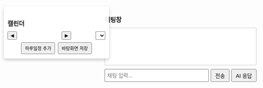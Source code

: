 
<!DOCTYPE html>
<html lang="ko">
<head>
  <meta charset="UTF-8" />
  <meta name="viewport" content="width=device-width, initial-scale=1.0"/>
  <title>3D 캐릭터 HUD, 달력 & 말풍선 채팅 (고해상도 느낌)</title>
  <style>
    /* CSS Reset 및 기본 스타일 */
    * { margin: 0; padding: 0; box-sizing: border-box; }
    html, body { height: 100%; font-family: Arial, sans-serif; overflow: hidden; }
    
    /* 오른쪽 HUD: 채팅창 */
    #right-hud {
      position: fixed;
      top: 150px;
      right: 10px;
      width: 300px;
      padding: 10px;
      background: rgba(255,255,255,0.8);
      border-radius: 5px;
      box-shadow: 0 4px 8px rgba(0,0,0,0.2);
      z-index: 20;
    }
    /* 채팅 로그 */
    #chat-log {
      height: 100px;
      overflow-y: scroll;
      border: 1px solid #ccc;
      padding: 5px;
      margin-top: 10px;
      border-radius: 3px;
      background: #fff;
    }
    /* 채팅 입력 영역 */
    #chat-input-area {
      display: flex;
      margin-top: 10px;
    }
    #chat-input {
      flex: 1;
      padding: 5px;
      font-size: 14px;
    }
    #send-chat-button, #ai-chat-button {
      padding: 5px 10px;
      font-size: 14px;
      margin-left: 5px;
      cursor: pointer;
    }
    
    /* 왼쪽 HUD: 달력 UI – 상단 위치 50px, 너비 280px, 고해상도 느낌으로 그림자 추가 */
    #left-hud {
      position: fixed;
      top: 50px;
      left: 10px;
      width: 280px;
      padding: 10px;
      background: rgba(255,255,255,0.9);
      border-radius: 5px;
      box-shadow: 0 4px 8px rgba(0,0,0,0.2);
      z-index: 20;
      max-height: 90vh;
      overflow-y: auto;
    }
    #left-hud h3 {
      margin-bottom: 5px;
    }
    
    /* 달력 UI 내부 스타일 */
    #calendar-container { margin-top: 10px; }
    #calendar-header {
      display: flex;
      align-items: center;
      justify-content: space-between;
      margin-bottom: 5px;
    }
    #calendar-header button { padding: 2px 6px; font-size: 12px; cursor: pointer; }
    #month-year-label { font-weight: bold; font-size: 14px; }
    #year-select { font-size: 12px; padding: 2px; margin-left: 5px; }
    
    /* 달력 액션 버튼 영역 */
    #calendar-actions {
      margin-top: 5px;
      text-align: center;
    }
    #calendar-actions button {
      margin: 2px;
      padding: 5px 8px;
      font-size: 12px;
      cursor: pointer;
    }
    
    /* 달력 그리드: 고해상도 느낌 + 세로 크기 축소 */
    #calendar-grid {
      display: grid;
      grid-template-columns: repeat(7, 1fr);
      gap: 2px;
    }
    #calendar-grid div {
      background: #fff;
      border: 1px solid #ccc;
      border-radius: 4px;
      min-height: 25px;  /* 세로 크기 대폭 축소 (20~25px) */
      font-size: 10px;   /* 폰트도 작게 */
      padding: 2px;
      position: relative;
      cursor: pointer;
    }
    #calendar-grid div:hover {
      background: #e9e9e9;
    }
    .day-number {
      position: absolute;
      top: 2px;
      left: 2px;
      font-weight: bold;
      font-size: 10px;
    }
    .event {
      margin-top: 14px;
      font-size: 8px;
      color: #333;
      overflow: hidden;
      text-overflow: ellipsis;
      white-space: nowrap;
    }
    
    /* 3D 캔버스 (전체 화면 고정) */
    #canvas {
      position: fixed;
      top: 0;
      left: 0;
      width: 100%;
      height: 100%;
      z-index: 1;
      display: block;
    }
    /* 말풍선 스타일 */
    #speech-bubble {
      position: fixed;
      background: white;
      padding: 5px 10px;
      border-radius: 10px;
      font-size: 12px;
      display: none;
      z-index: 30;
      white-space: pre-line;
      pointer-events: none;
      box-shadow: 0 2px 5px rgba(0,0,0,0.2);
    }
    /* 미디어 쿼리 (작은 화면 대응) */
    @media (max-width: 480px) {
      #right-hud, #left-hud {
        width: 90%;
        left: 5%;
        right: 5%;
      }
    }
  </style>
  
  <!-- Three.js 라이브러리 -->
  <script src="https://cdnjs.cloudflare.com/ajax/libs/three.js/r134/three.min.js"></script>
  <script>
    /* ====================================
       채팅 관련 함수
    ==================================== */
    function appendToChatLog(message) {
      const chatLog = document.getElementById("chat-log");
      chatLog.innerHTML += "<div>" + message + "</div>";
      chatLog.scrollTop = chatLog.scrollHeight;
    }
    
    let danceInterval = null;
    async function sendChat() {
      const inputEl = document.getElementById("chat-input");
      const input = inputEl.value.trim();
      let response = "";
      if (!input) return;
      const lowerInput = input.toLowerCase();
      if (lowerInput.includes("안녕")) {
        response = "안녕하세요, 주인님! 오늘 기분은 어떠세요?";
        characterGroup.children[7].rotation.z = Math.PI / 4;
        setTimeout(() => { characterGroup.children[7].rotation.z = 0; }, 1000);
      } else if (lowerInput.includes("캐릭터 넌 누구야")) {
        response = "저는 당신의 개인 비서에요.";
      } else if (lowerInput.includes("일정")) {
        response = "캘린더는 왼쪽에서 확인하세요.";
      } else if (lowerInput.includes("날씨") && (lowerInput.includes("알려") || lowerInput.includes("어때"))) {
        response = "현재 날씨는 맑음입니다.";
      } else if (lowerInput.includes("캐릭터 춤춰줘")) {
        response = "춤출게요!";
        if (danceInterval) clearInterval(danceInterval);
        danceInterval = setInterval(() => {
          characterGroup.children[7].rotation.z = Math.sin(Date.now() * 0.01) * Math.PI / 4;
          head.rotation.y = Math.sin(Date.now() * 0.01) * Math.PI / 8;
        }, 50);
        setTimeout(() => {
          clearInterval(danceInterval);
          characterGroup.children[7].rotation.z = 0;
          head.rotation.y = 0;
        }, 3000);
      } else {
        response = "죄송해요, 잘 이해하지 못했어요. 다시 한 번 말씀해주시겠어요?";
      }
      appendToChatLog("사용자: " + input);
      appendToChatLog("캐릭터: " + response);
      showSpeechBubbleInChunks(response);
      inputEl.value = "";
    }
    
    // AI 응답 버튼 (구글 AI API 시뮬레이션)
    async function sendAIChat() {
      const inputEl = document.getElementById("chat-input");
      const input = inputEl.value.trim();
      if (!input) return;
      appendToChatLog("사용자: " + input);
      appendToChatLog("AI: (처리 중...)");
      const aiResponse = await getAIResponse(input);
      appendToChatLog("AI: " + aiResponse);
      inputEl.value = "";
    }
    function getAIResponse(input) {
      return new Promise(resolve => {
        setTimeout(() => {
          resolve("이건 AI가 처리한 답변입니다. (입력: " + input + ")");
        }, 1000);
      });
    }
    
    document.getElementById("chat-input").addEventListener("keydown", function(e) {
      if (e.key === "Enter") sendChat();
    });
    
    function showSpeechBubbleInChunks(text, chunkSize = 15, delay = 3000) {
      const bubble = document.getElementById("speech-bubble");
      const chunks = [];
      for (let i = 0; i < text.length; i += chunkSize) {
        chunks.push(text.slice(i, i + chunkSize));
      }
      let index = 0;
      function showNextChunk() {
        if (index < chunks.length) {
          bubble.textContent = chunks[index];
          bubble.style.display = "block";
          index++;
          setTimeout(showNextChunk, delay);
        } else {
          setTimeout(() => { bubble.style.display = "none"; }, 3000);
        }
      }
      showNextChunk();
    }
    
    // 윈도우 리사이즈 이벤트: 3D 캔버스 업데이트
    window.addEventListener("resize", function(){
      camera.aspect = window.innerWidth / window.innerHeight;
      camera.updateProjectionMatrix();
      renderer.setSize(window.innerWidth, window.innerHeight);
    });
  </script>
</head>
<body>
  <!-- 오른쪽 HUD: 채팅 UI -->
  <div id="right-hud">
    <h3>채팅창</h3>
    <div id="chat-log"></div>
    <div id="chat-input-area">
      <input type="text" id="chat-input" placeholder="채팅 입력..." />
      <button id="send-chat-button" onclick="sendChat()">전송</button>
      <button id="ai-chat-button" onclick="sendAIChat()">AI 응답</button>
    </div>
  </div>
  
  <!-- 왼쪽 HUD: 달력 UI -->
  <div id="left-hud">
    <h3>캘린더</h3>
    <div id="calendar-container">
      <div id="calendar-header">
        <button id="prev-month">◀</button>
        <span id="month-year-label"></span>
        <button id="next-month">▶</button>
        <select id="year-select"></select>
      </div>
      <div id="calendar-actions">
        <button id="add-day-event">하루일정 추가</button>
        <button id="save-calendar">바탕화면 저장</button>
      </div>
      <div id="calendar-grid"></div>
    </div>
  </div>
  
  <!-- 말풍선 (3D 캐릭터 말풍선) -->
  <div id="speech-bubble"></div>
  
  <!-- 3D 캔버스 -->
  <canvas id="canvas"></canvas>
  
  <script>
    /* ====================================
       Three.js 3D 씬 설정 (캐릭터, 배경, 날씨 효과 등)
    ==================================== */
    let currentWeather = "";
    const scene = new THREE.Scene();
    const camera = new THREE.PerspectiveCamera(75, window.innerWidth/window.innerHeight, 0.1, 1000);
    const renderer = new THREE.WebGLRenderer({ canvas: document.getElementById("canvas"), alpha: true });
    renderer.setSize(window.innerWidth, window.innerHeight);
    camera.position.set(5, 5, 10);
    camera.lookAt(0, 0, 0);
    
    const directionalLight = new THREE.DirectionalLight(0xffffff, 1);
    directionalLight.position.set(5, 10, 7).normalize();
    scene.add(directionalLight);
    scene.add(new THREE.AmbientLight(0x333333));
    
    // 태양 객체
    const sunMaterial = new THREE.MeshStandardMaterial({ color: 0xffcc00, emissive: 0xff9900, transparent: true, opacity: 0 });
    const sun = new THREE.Mesh(new THREE.SphereGeometry(1.5, 64, 64), sunMaterial);
    scene.add(sun);
    
    // 달 객체
    const moonMaterial = new THREE.MeshStandardMaterial({ color: 0xcccccc, emissive: 0x222222, transparent: true, opacity: 1 });
    const moon = new THREE.Mesh(new THREE.SphereGeometry(1.2, 64, 64), moonMaterial);
    scene.add(moon);
    
    // 별, 반딧불 생성
    const stars = [], fireflies = [];
    for (let i = 0; i < 100; i++) {
      const star = new THREE.Mesh(new THREE.SphereGeometry(0.03, 8, 8), new THREE.MeshBasicMaterial({ color: 0xffffff }));
      star.position.set((Math.random()-0.5)*50, (Math.random()-0.5)*30, -10);
      scene.add(star);
      stars.push(star);
    }
    for (let i = 0; i < 30; i++) {
      const firefly = new THREE.Mesh(new THREE.SphereGeometry(0.05, 8, 8), new THREE.MeshBasicMaterial({ color: 0xffff99 }));
      firefly.position.set((Math.random()-0.5)*20, (Math.random()-0.5)*10, -5);
      scene.add(firefly);
      fireflies.push(firefly);
    }
    
    // 고해상도 콩크리트 바닥 (Y = -2)
    const floorGeometry = new THREE.PlaneGeometry(200, 200, 128, 128);
    const floorMaterial = new THREE.MeshStandardMaterial({ color: 0x808080, roughness: 1, metalness: 0 });
    const floor = new THREE.Mesh(floorGeometry, floorMaterial);
    floor.rotation.x = -Math.PI/2;
    floor.position.y = -2;
    scene.add(floor);
    
    // 배경 그룹 (빌딩, 집, 가로등)
    const backgroundGroup = new THREE.Group();
    scene.add(backgroundGroup);
    function createBuilding(width, height, depth, color) {
      const geometry = new THREE.BoxGeometry(width, height, depth);
      const material = new THREE.MeshStandardMaterial({ color: color, roughness: 0.7, metalness: 0.1 });
      return new THREE.Mesh(geometry, material);
    }
    function createHouse(width, height, depth, baseColor, roofColor) {
      const houseGroup = new THREE.Group();
      const base = new THREE.Mesh(new THREE.BoxGeometry(width, height, depth),
                                  new THREE.MeshStandardMaterial({ color: baseColor, roughness: 0.8 }));
      base.position.y = -2 + height/2;
      houseGroup.add(base);
      const roof = new THREE.Mesh(new THREE.ConeGeometry(width * 0.8, height * 0.6, 4),
                                  new THREE.MeshStandardMaterial({ color: roofColor, roughness: 0.8 }));
      roof.position.y = -2 + height + (height * 0.6)/2;
      roof.rotation.y = Math.PI/4;
      houseGroup.add(roof);
      return houseGroup;
    }
    // 빌딩 배치 (5열×2행)
    for (let i = 0; i < 10; i++) {
      const width = Math.random() * 2 + 2;
      const height = Math.random() * 10 + 10;
      const depth = Math.random() * 2 + 2;
      const building = createBuilding(width, height, depth, 0x555555);
      const col = i % 5;
      const row = Math.floor(i / 5);
      const x = -20 + col * 10;
      const z = -15 - row * 10;
      building.position.set(x, -2 + height/2, z);
      backgroundGroup.add(building);
    }
    // 집 배치 (1행, 캐릭터 뒤쪽, Z = -5)
    for (let i = 0; i < 5; i++) {
      const width = Math.random() * 2 + 3;
      const height = Math.random() * 2 + 3;
      const depth = Math.random() * 2 + 3;
      const house = createHouse(width, height, depth, 0xa0522d, 0x8b0000);
      const x = -10 + i * 10;
      const z = -5;
      house.position.set(x, 0, z);
      backgroundGroup.add(house);
    }
    // 단일 가로등
    function createStreetlight() {
      const lightGroup = new THREE.Group();
      const pole = new THREE.Mesh(new THREE.CylinderGeometry(0.1, 0.1, 4, 8),
                                    new THREE.MeshBasicMaterial({ color: 0x333333 }));
      pole.position.y = 2;
      lightGroup.add(pole);
      const lamp = new THREE.Mesh(new THREE.SphereGeometry(0.2, 8, 8),
                                    new THREE.MeshBasicMaterial({ color: 0xffcc00 }));
      lamp.position.y = 4.2;
      lightGroup.add(lamp);
      const lampLight = new THREE.PointLight(0xffcc00, 1, 10);
      lampLight.position.set(0, 4.2, 0);
      lightGroup.add(lampLight);
      return lightGroup;
    }
    const characterStreetlight = createStreetlight();
    characterStreetlight.position.set(1, -2, 0);
    scene.add(characterStreetlight);
    
    // 날씨 효과 – 비
    let rainGroup = new THREE.Group();
    scene.add(rainGroup);
    function initRain() {
      const rainCount = 1000;
      const rainGeometry = new THREE.BufferGeometry();
      const positions = new Float32Array(rainCount * 3);
      for (let i = 0; i < rainCount; i++) {
        positions[i * 3] = Math.random() * 100 - 50;
        positions[i * 3 + 1] = Math.random() * 50;
        positions[i * 3 + 2] = Math.random() * 100 - 50;
      }
      rainGeometry.setAttribute("position", new THREE.BufferAttribute(positions, 3));
      const rainMaterial = new THREE.PointsMaterial({ color: 0xaaaaee, size: 0.1, transparent: true, opacity: 0.6 });
      const rainParticles = new THREE.Points(rainGeometry, rainMaterial);
      rainGroup.add(rainParticles);
    }
    initRain();
    rainGroup.visible = false;
    
    // 날씨 효과 – 구름
    let houseCloudGroup = new THREE.Group();
    function createHouseCloud() {
      const cloud = new THREE.Group();
      const cloudMat = new THREE.MeshLambertMaterial({ color: 0xffffff, transparent: true, opacity: 0.9 });
      const sphere1 = new THREE.Mesh(new THREE.SphereGeometry(2, 32, 32), cloudMat);
      sphere1.position.set(0, 0, 0);
      const sphere2 = new THREE.Mesh(new THREE.SphereGeometry(1.8, 32, 32), cloudMat);
      sphere2.position.set(2.2, 0.7, 0);
      const sphere3 = new THREE.Mesh(new THREE.SphereGeometry(2.1, 32, 32), cloudMat);
      sphere3.position.set(-2.2, 0.5, 0);
      cloud.add(sphere1, sphere2, sphere3);
      return cloud;
    }
    const singleCloud = createHouseCloud();
    houseCloudGroup.add(singleCloud);
    houseCloudGroup.position.set(0, 5, -10);
    scene.add(houseCloudGroup);
    function updateHouseClouds() {
      singleCloud.position.x += 0.02;
      if (singleCloud.position.x > 5) { singleCloud.position.x = -5; }
    }
    
    // 날씨 효과 – 번개
    let lightningLight = new THREE.PointLight(0xffffff, 0, 500);
    lightningLight.position.set(0, 50, 0);
    scene.add(lightningLight);
    function updateWeatherEffects() {
      if (currentWeather.indexOf("비") !== -1 || currentWeather.indexOf("소나기") !== -1) {
        rainGroup.visible = true;
      } else { rainGroup.visible = false; }
      if (currentWeather.indexOf("구름") !== -1) {
        houseCloudGroup.visible = true;
      } else { houseCloudGroup.visible = false; }
    }
    
    // 캐릭터 생성
    const characterGroup = new THREE.Group();
    const charBody = new THREE.Mesh(new THREE.BoxGeometry(1, 1.5, 0.5), new THREE.MeshStandardMaterial({ color: 0x00cc66 }));
    const head = new THREE.Mesh(new THREE.SphereGeometry(0.5, 32, 32), new THREE.MeshStandardMaterial({ color: 0xffcc66 }));
    head.position.y = 1.2;
    const eyeMat = new THREE.MeshBasicMaterial({ color: 0x000000 });
    const leftEye = new THREE.Mesh(new THREE.SphereGeometry(0.07, 16, 16), eyeMat);
    const rightEye = new THREE.Mesh(new THREE.SphereGeometry(0.07, 16, 16), eyeMat);
    leftEye.position.set(-0.2, 1.3, 0.45);
    rightEye.position.set(0.2, 1.3, 0.45);
    const mouth = new THREE.Mesh(new THREE.BoxGeometry(0.2, 0.05, 0.05), new THREE.MeshStandardMaterial({ color: 0xff3366 }));
    mouth.position.set(0, 1.1, 0.51);
    const leftBrow = new THREE.Mesh(new THREE.BoxGeometry(0.3, 0.05, 0.05), eyeMat);
    const rightBrow = new THREE.Mesh(new THREE.BoxGeometry(0.3, 0.05, 0.05), eyeMat);
    leftBrow.position.set(-0.2, 1.45, 0.45);
    rightBrow.position.set(0.2, 1.45, 0.45);
    const leftArm = new THREE.Mesh(new THREE.BoxGeometry(0.2, 1, 0.2), charBody.material);
    const rightArm = new THREE.Mesh(new THREE.BoxGeometry(0.2, 1, 0.2), charBody.material);
    leftArm.position.set(-0.7, 0.4, 0);
    rightArm.position.set(0.7, 0.4, 0);
    const legMat = new THREE.MeshStandardMaterial({ color: 0x3366cc });
    const leftLeg = new THREE.Mesh(new THREE.BoxGeometry(0.3, 1, 0.3), legMat);
    const rightLeg = new THREE.Mesh(new THREE.BoxGeometry(0.3, 1, 0.3), legMat);
    leftLeg.position.set(-0.35, -1, 0);
    rightLeg.position.set(0.35, -1, 0);
    characterGroup.add(charBody, head, leftEye, rightEye, mouth, leftBrow, rightBrow, leftArm, rightArm, leftLeg, rightLeg);
    characterGroup.position.y = -1;
    scene.add(characterGroup);
    const characterLight = new THREE.PointLight(0xffee88, 1, 15);
    scene.add(characterLight);
    
    /* ====================================
       애니메이션 루프 (3D 씬 업데이트)
    ==================================== */
    function animate() {
      requestAnimationFrame(animate);
      
      const now = new Date();
      const headWorldPos = new THREE.Vector3();
      head.getWorldPosition(headWorldPos);
      const orbitCenter = headWorldPos.clone().add(new THREE.Vector3(0, 2, 0));
      const totalMin = now.getHours() * 60 + now.getMinutes();
      const angle = (totalMin / 1440) * Math.PI * 2;
      const radius = 3;
      const sunPos = new THREE.Vector3(
        orbitCenter.x + Math.cos(angle) * radius,
        orbitCenter.y + Math.sin(angle) * radius,
        orbitCenter.z
      );
      sun.position.copy(sunPos);
      
      const moonAngle = angle + Math.PI;
      const moonPos = new THREE.Vector3(
        orbitCenter.x + Math.cos(moonAngle) * radius,
        orbitCenter.y + Math.sin(moonAngle) * radius,
        orbitCenter.z
      );
      moon.position.copy(moonPos);
      
      const t = now.getHours() + now.getMinutes() / 60;
      let sunOpacity = 0, moonOpacity = 0;
      if (t < 6) {
        sunOpacity = 0; moonOpacity = 1;
      } else if (t < 7) {
        let factor = (t - 6);
        sunOpacity = factor; moonOpacity = 1 - factor;
      } else if (t < 17) {
        sunOpacity = 1; moonOpacity = 0;
      } else if (t < 18) {
        let factor = (t - 17);
        sunOpacity = 1 - factor; moonOpacity = factor;
      } else {
        sunOpacity = 0; moonOpacity = 1;
      }
      sun.material.opacity = sunOpacity;
      moon.material.opacity = moonOpacity;
      
      const isDay = (t >= 7 && t < 17);
      scene.background = new THREE.Color(isDay ? 0x87CEEB : 0x000033);
      stars.forEach(s => s.visible = !isDay);
      fireflies.forEach(f => f.visible = !isDay);
      
      characterStreetlight.traverse(child => {
        if (child instanceof THREE.PointLight) { child.intensity = isDay ? 0 : 1; }
      });
      characterLight.position.copy(characterGroup.position).add(new THREE.Vector3(0, 5, 0));
      characterLight.intensity = isDay ? 0 : 1;
      characterGroup.position.y = -1;
      characterGroup.rotation.x = 0;
      
      if (rainGroup.visible) {
        const rainPoints = rainGroup.children[0];
        const positions = rainPoints.geometry.attributes.position.array;
        for (let i = 0; i < positions.length; i += 3) {
          positions[i + 1] -= 0.5;
          if (positions[i + 1] < 0) {
            positions[i + 1] = Math.random() * 50 + 20;
          }
        }
        rainPoints.geometry.attributes.position.needsUpdate = true;
      }
      
      if (currentWeather.indexOf("번개") !== -1 || currentWeather.indexOf("뇌우") !== -1) {
        if (Math.random() < 0.001) {
          lightningLight.intensity = 5;
          setTimeout(() => { lightningLight.intensity = 0; }, 100);
        }
      }
      updateHouseClouds();
      characterStreetlight.position.set(characterGroup.position.x + 1, -2, characterGroup.position.z);
      updateBubblePosition();
      
      renderer.render(scene, camera);
    }
    animate();
    
    /* ====================================
       달력 UI 관련 함수 및 추가 기능
    ==================================== */
    let currentYear, currentMonth;
    function initCalendar() {
      const now = new Date();
      currentYear = now.getFullYear();
      currentMonth = now.getMonth();
      populateYearSelect();
      renderCalendar(currentYear, currentMonth);
      document.getElementById("prev-month").addEventListener("click", () => {
        currentMonth--;
        if (currentMonth < 0) { currentMonth = 11; currentYear--; }
        renderCalendar(currentYear, currentMonth);
      });
      document.getElementById("next-month").addEventListener("click", () => {
        currentMonth++;
        if (currentMonth > 11) { currentMonth = 0; currentYear++; }
        renderCalendar(currentYear, currentMonth);
      });
      document.getElementById("year-select").addEventListener("change", (e) => {
        currentYear = parseInt(e.target.value);
        renderCalendar(currentYear, currentMonth);
      });
      
      // 하루일정 추가 버튼
      document.getElementById("add-day-event").addEventListener("click", () => {
        const dayStr = prompt("하루일정을 추가할 날짜(일)를 입력하세요 (예: 15):");
        const eventText = prompt("일정 내용을 입력하세요:");
        if(dayStr && eventText) {
          const dayNum = parseInt(dayStr);
          const eventDiv = document.getElementById(`event-${currentYear}-${currentMonth+1}-${dayNum}`);
          if(eventDiv) {
            if(eventDiv.textContent) {
              eventDiv.textContent += "; " + eventText;
            } else {
              eventDiv.textContent = eventText;
            }
          } else {
            alert("해당 날짜의 셀이 없습니다. 현재 달에 있는 날짜를 입력해주세요.");
          }
        }
      });
      
      // 바탕화면 저장 버튼 (현재 달력 이벤트들을 JSON 파일로 다운로드)
      document.getElementById("save-calendar").addEventListener("click", () => {
        const daysInMonth = new Date(currentYear, currentMonth+1, 0).getDate();
        const calendarData = {};
        for(let d = 1; d <= daysInMonth; d++){
          const eventDiv = document.getElementById(`event-${currentYear}-${currentMonth+1}-${d}`);
          if(eventDiv && eventDiv.textContent.trim() !== ""){
            calendarData[`${currentYear}-${currentMonth+1}-${d}`] = eventDiv.textContent;
          }
        }
        const dataStr = "data:text/json;charset=utf-8," + encodeURIComponent(JSON.stringify(calendarData, null, 2));
        const dlAnchorElem = document.createElement("a");
        dlAnchorElem.setAttribute("href", dataStr);
        dlAnchorElem.setAttribute("download", "calendar_events.json");
        dlAnchorElem.style.display = "none";
        document.body.appendChild(dlAnchorElem);
        dlAnchorElem.click();
        document.body.removeChild(dlAnchorElem);
      });
    }
    function populateYearSelect() {
      const yearSelect = document.getElementById("year-select");
      yearSelect.innerHTML = "";
      for(let y = 2020; y <= 2070; y++){
        const option = document.createElement("option");
        option.value = y;
        option.textContent = y;
        if(y === currentYear) option.selected = true;
        yearSelect.appendChild(option);
      }
    }
    function renderCalendar(year, month) {
      const monthNames = ["1월","2월","3월","4월","5월","6월","7월","8월","9월","10월","11월","12월"];
      document.getElementById("month-year-label").textContent = `${year}년 ${monthNames[month]}`;
      const grid = document.getElementById("calendar-grid");
      grid.innerHTML = "";
      const daysOfWeek = ["일","월","화","수","목","금","토"];
      daysOfWeek.forEach((day) => {
        const th = document.createElement("div");
        th.style.fontWeight = "bold";
        th.style.textAlign = "center";
        th.textContent = day;
        grid.appendChild(th);
      });
      const firstDay = new Date(year, month, 1).getDay();
      const daysInMonth = new Date(year, month+1, 0).getDate();
      for(let i = 0; i < firstDay; i++){
        grid.appendChild(document.createElement("div"));
      }
      for(let d = 1; d <= daysInMonth; d++){
        const cell = document.createElement("div");
        cell.innerHTML = `<div class="day-number">${d}</div>
                          <div class="event" id="event-${year}-${month+1}-${d}"></div>`;
        cell.addEventListener("click", () => {
          const eventText = prompt(`${year}-${month+1}-${d} 일정 입력:`);
          if(eventText) {
            const eventDiv = document.getElementById(`event-${year}-${month+1}-${d}`);
            if(eventDiv.textContent) {
              eventDiv.textContent += "; " + eventText;
            } else {
              eventDiv.textContent = eventText;
            }
          }
        });
        grid.appendChild(cell);
      }
    }
    function addEventToDay(dateStr, eventText) {
      const eventDiv = document.getElementById(`event-${dateStr}`);
      if(eventDiv) {
        if(eventDiv.textContent) {
          eventDiv.textContent += "; " + eventText;
        } else {
          eventDiv.textContent = eventText;
        }
      }
    }
    window.addEventListener("load", () => {
      initCalendar();
      appendToChatLog("캐릭터: 환영합니다! 무엇을 도와드릴까요?");
    });
    
    // 말풍선 위치 업데이트 (3D 캐릭터 머리 기준)
    function updateBubblePosition() {
      const bubble = document.getElementById("speech-bubble");
      const headWorldPos = new THREE.Vector3();
      head.getWorldPosition(headWorldPos);
      const screenPos = headWorldPos.project(camera);
      bubble.style.left = ((screenPos.x * 0.5 + 0.5) * window.innerWidth) + "px";
      bubble.style.top = ((1 - (screenPos.y * 0.5 + 0.5)) * window.innerHeight - 50) + "px";
    }
  </script>
</body>
</html>
